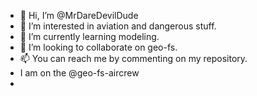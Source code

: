- 👋 Hi, I’m @MrDareDevilDude
- 👀 I’m interested in aviation and dangerous stuff.
- 🌱 I’m currently learning modeling.
- 💞️ I’m looking to collaborate on geo-fs. 
- 📫 You can reach me by commenting on my repository.
- I am on the @geo-fs-aircrew
-

<!---
MrDareDevilDude/MrDareDevilDude is a ✨ special ✨ repository because its `README.md` (this file) appears on your GitHub profile.
You can click the Preview link to take a look at your changes.
--->
